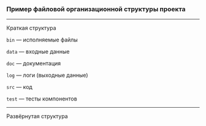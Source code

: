 ### Пример файловой организационной структуры проекта

---

Краткая структура

<!--  project				-->
<!-- ├───.git				-->
<!-- ├───.idea				-->
<!-- ├───bin				-->
<!-- ├───data				-->
<!-- │   ├───production		-->
<!-- │   └───test			-->
<!-- ├───doc				-->
<!-- ├───log				-->
<!-- ├───src				-->
<!-- │   ├───package1		-->
<!-- │   └───package2		-->
<!-- ├───test				-->
<!-- │   ├───package1		-->
<!-- │   └───package2		-->
<!-- └───venv				-->
<!--     ├───Lib			-->
<!--     └───Scripts		-->

`bin` — исполняемые файлы

`data` — входные данные 

`doc` — документация

`log` — логи (выходные данные)

`src` — код

`test` — тесты компонентов

---

Развёрнутая структура

<!-- project				        -->
<!-- │   .gitignore				    -->
<!-- │   pyproject.toml				-->
<!-- │   README.md				    -->
<!-- │				                -->
<!-- ├───.git				        -->
<!-- │       HEAD				    -->
<!-- │       index				    -->
<!-- │       ...				    -->
<!-- │				                -->
<!-- ├───.idea				        -->
<!-- │       project.iml			-->
<!-- │       vcs.xml				-->
<!-- │       workspace.xml			-->
<!-- │       ...				    -->
<!-- │				                -->
<!-- ├───bin				        -->
<!-- │				                -->
<!-- ├───data				        -->
<!-- │   │   conf.json				-->
<!-- │   │				            -->
<!-- │   ├───production				-->
<!-- │   │				            -->
<!-- │   └───test				    -->
<!-- │				                -->
<!-- ├───doc				        -->
<!-- │				                -->
<!-- ├───log				        -->
<!-- │				                -->
<!-- ├───src				        -->
<!-- │   │   main.py				-->
<!-- │   │   __init__.py			-->
<!-- │   │				            -->
<!-- │   ├───package1				-->
<!-- │   │       module1.py			-->
<!-- │   │       module2.py			-->
<!-- │   │       __init__.py		-->
<!-- │   │				            -->
<!-- │   └───package2				-->
<!-- │           module3.py			-->
<!-- │           module4.py			-->
<!-- │           __init__.py		-->
<!-- │				                -->
<!-- ├───test				        -->
<!-- │   │   test_integration.py    -->
<!-- │   │   __init__.py			-->
<!-- │   │				            -->
<!-- │   ├───package1				-->
<!-- │   │       test_module1.py	-->
<!-- │   │       test_module2.py	-->
<!-- │   │       __init__.py		-->
<!-- │   │				            -->
<!-- │   └───package2				-->
<!-- │           test_module3.py	-->
<!-- │           test_module4.py	-->
<!-- │           __init__.py		-->
<!-- │				                -->
<!-- └───venv				        -->
<!--     │   pyvenv.cfg				-->
<!--     │   ...				    -->
<!--     │				            -->
<!--     ├───Lib				    -->
<!--     │       ...				-->
<!--     │				            -->
<!--     └───Scripts				-->
<!--             ...				-->


